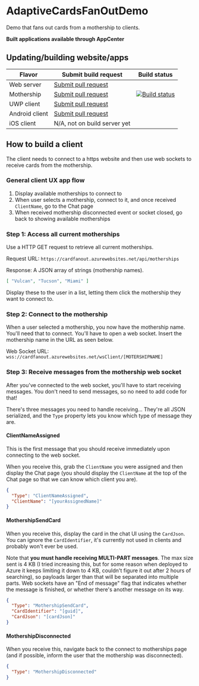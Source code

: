 # AdaptiveCardsFanOutDemo

Demo that fans out cards from a mothership to clients.

**Built applications available through AppCenter**

## Updating/building website/apps

| Flavor | Submit build request | Build status |
| -- | -- | -- |
| Web server | [Submit pull request](https://github.com/anbare/AdaptiveCardsFanOutDemo/compare/web-publish...master) | |
| Mothership | [Submit pull request](https://github.com/anbare/AdaptiveCardsFanOutDemo/compare/appcenter-mothership...master) | [![Build status](https://build.appcenter.ms/v0.1/apps/131d5f14-6bec-48e1-bb28-6fb16ba6b1d2/branches/appcenter-mothership/badge)](https://appcenter.ms) |
| UWP client | [Submit pull request](https://github.com/anbare/AdaptiveCardsFanOutDemo/compare/appcenter-uwpclient...master) | |
| Android client | [Submit pull request](https://github.com/anbare/AdaptiveCardsFanOutDemo/compare/appcenter-droid...master) | |
| iOS client | N/A, not on build server yet | |


## How to build a client

The client needs to connect to a https website and then use web sockets to receive cards from the mothership.


### General client UX app flow

1. Display available motherships to connect to
2. When user selects a mothership, connect to it, and once received `ClientName`, go to the Chat page
3. When received mothership disconnected event or socket closed, go back to showing available motherships


### Step 1: Access all current motherships

Use a HTTP GET request to retrieve all current motherships.

Request URL: `https://cardfanout.azurewebsites.net/api/motherships`

Response: A JSON array of strings (mothership names).

```json
[ "Vulcan", "Tucson", "Miami" ]
```

Display these to the user in a list, letting them click the mothership they want to connect to.


### Step 2: Connect to the mothership

When a user selected a mothership, you now have the mothership name. You'll need that to connect. You'll have to open a web socket. Insert the mothership name in the URL as seen below.

Web Socket URL: `wss://cardfanout.azurewebsites.net/wsClient/[MOTERSHIPNAME]`


### Step 3: Receive messages from the mothership web socket

After you've connected to the web socket, you'll have to start receiving messages. You don't need to send messages, so no need to add code for that!

There's three messages you need to handle receiving... They're all JSON serialized, and the `Type` property lets you know which type of message they are.

#### ClientNameAssigned

This is the first message that you should receive immediately upon connecting to the web socket.

When you receive this, grab the `ClientName` you were assigned and then display the Chat page (you should display the `ClientName` at the top of the Chat page so that we can know which client you are).


```json
{
  "Type": "ClientNameAssigned",
  "ClientName": "[yourAssignedName]"
}
```

#### MothershipSendCard

When you receive this, display the card in the chat UI using the `CardJson`. You can ignore the `CardIdentifier`, it's currently not used in clients and probably won't ever be used.

Note that **you must handle receiving MULTI-PART messages**. The max size sent is 4 KB (I tried increasing this, but for some reason when deployed to Azure it keeps limiting it down to 4 KB, couldn't figure it out after 2 hours of searching), so payloads larger than that will be separated into multiple parts. Web sockets have an "End of message" flag that indicates whether the message is finished, or whether there's another message on its way.

```json
{
  "Type": "MothershipSendCard",
  "CardIdentifier": "[guid]",
  "CardJson": "[cardJson]"
}
```

#### MothershipDisconnected

When you receive this, navigate back to the connect to motherships page (and if possible, inform the user that the mothership was disconnected).

```json
{
  "Type": "MothershipDisconnected"
}
```
